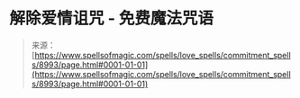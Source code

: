 <!--yml

category: 未分类

date: 2024-06-12 18:44:43

-->

# 解除爱情诅咒 - 免费魔法咒语

> 来源：[https://www.spellsofmagic.com/spells/love_spells/commitment_spells/8993/page.html#0001-01-01](https://www.spellsofmagic.com/spells/love_spells/commitment_spells/8993/page.html#0001-01-01)
